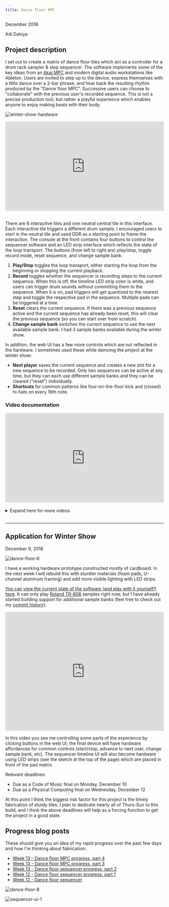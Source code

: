 ```yaml
---
title: Dance floor MPC
---
```


December 2018

Adi Dahiya

## Project description

I set out to create a matrix of dance floor tiles which act as a controller for a drum rack sampler & step sequencer. The software implements some of the key ideas from an [Akai MPC](https://en.wikipedia.org/wiki/Akai_MPC) and modern digital audio workstations like Ableton. Users are invited to step up to the device, express themselves with a little dance over a 2-bar phrase, and hear back the resulting rhythm produced by the "Dance floor MPC". Successive users can choose to "collaborate" with the previous user's recorded sequence. This is not a precise production tool, but rather a playful experience which enables anyone to enjoy making beats with their body.

![winter-show-hardware](winter-show-hardware.jpg)

<div style="padding:56.25% 0 0 0;position:relative;"><iframe src="https://player.vimeo.com/video/307208842?loop=1&title=0&byline=0&portrait=0" style="position:absolute;top:0;left:0;width:100%;height:100%;" frameborder="0" webkitallowfullscreen mozallowfullscreen allowfullscreen></iframe></div>

<br/>

There are 8 interactive tiles and one neutral central tile in this interface. Each interactive tile triggers a different drum sample. I encouraged users to start in the neutral tile and used DDR as a starting point to frame the interaction. The console at the front contains four buttons to control the sequencer software and an LED strip interface which reflects the state of the loop transport. The buttons (from left to right are) play/stop, toggle record mode, reset sequence, and change sample bank:

1. __Play/Stop__ toggles the loop transport, either starting the loop from the beginning or stopping the current playback.
2. __Record__ toggles whether the sequencer is recording steps to the current sequence. When this is off, the timeline LED strip color is white, and users can trigger drum sounds without committing them to the sequence. When it is on, pad triggers will get quantized to the nearest step and toggle the respective pad in the sequence. Multiple pads can be triggered at a time.
3. __Reset__ clears the current sequence. If there was a previous sequence active and the current sequence has already been reset, this will clear the previous sequence (so you can start over from scratch).
4. __Change sample bank__ switches the current sequence to use the next available sample bank. I had 3 sample banks available during the winter show.

In addition, the web UI has a few more controls which are not reflected in the hardware. I sometimes used these while demoing the project at the winter show:

- __Next player__ saves the current sequence and creates a new slot for a new sequence to be recorded. Only two sequences can be active at any time, but they can each use different sample banks and they can be cleared ("reset") individually.
- __Shortcuts__ for common patterns like four-on-the-floor kick and (closed) hi-hats on every 16th note.

### Video documentation

<div style="padding:56.25% 0 0 0;position:relative;"><iframe src="https://player.vimeo.com/video/325532573?loop=1&title=0&byline=0&portrait=0" style="position:absolute;top:0;left:0;width:100%;height:100%;" frameborder="0" webkitallowfullscreen mozallowfullscreen allowfullscreen></iframe></div>

<br/>

<details>
    <summary>Expand here for more videos</summary>
    <div style="padding:56.25% 0 0 0;position:relative;"><iframe src="https://player.vimeo.com/video/325532321?loop=1&title=0&byline=0&portrait=0" style="position:absolute;top:0;left:0;width:100%;height:100%;" frameborder="0" webkitallowfullscreen mozallowfullscreen allowfullscreen></iframe></div>
    <br/>
    <div style="padding:56.25% 0 0 0;position:relative;"><iframe src="https://player.vimeo.com/video/325532394?loop=1&title=0&byline=0&portrait=0" style="position:absolute;top:0;left:0;width:100%;height:100%;" frameborder="0" webkitallowfullscreen mozallowfullscreen allowfullscreen></iframe></div>
    <br/>
    <div style="padding:56.25% 0 0 0;position:relative;"><iframe src="https://player.vimeo.com/video/325532665?loop=1&title=0&byline=0&portrait=0" style="position:absolute;top:0;left:0;width:100%;height:100%;" frameborder="0" webkitallowfullscreen mozallowfullscreen allowfullscreen></iframe></div>
    <br/>
    <div style="padding:56.25% 0 0 0;position:relative;"><iframe src="https://player.vimeo.com/video/325532781?loop=1&title=0&byline=0&portrait=0" style="position:absolute;top:0;left:0;width:100%;height:100%;" frameborder="0" webkitallowfullscreen mozallowfullscreen allowfullscreen></iframe></div>
</details>

<br/>

---

## Application for Winter Show

December 9, 2018

![dance-floor-6](../blog/itp/physical-computing/final-project-images/dance-floor-6.jpg)

I have a working hardware prototype constructed mostly of cardboard. In the next week I will rebuild this with sturdier materials (foam pads, U-channel aluminum framing) and add more visible lighting with LED strips.

[You can view the current state of the software (and play with it yourself!) here](/projects/physical-computing/dance-floor-sequencer). It can only play [Roland TR-808](https://en.wikipedia.org/wiki/Roland_TR-808) samples right now, but I have already started building support for additional sample banks (feel free to check out my [commit history](https://github.com/adidahiya/website/commits/develop/src/pages/projects/physical-computing)).

<div style="padding:75% 0 0 0;position:relative;"><iframe src="https://player.vimeo.com/video/304532875?loop=1&title=0&byline=0&portrait=0" style="position:absolute;top:0;left:0;width:100%;height:100%;" frameborder="0" webkitallowfullscreen mozallowfullscreen allowfullscreen></iframe></div>

In this video you see me controlling some parts of the experience by clicking buttons in the web UI; the final device will have hardware affordances for common controls (start/stop, advance to next user, change sample bank, etc). The sequencer timeline UI will also become hardware using LED strips (see the sketch at the top of the page) which are placed in front of the pad matrix.

Relevant deadlines:

- Due as a Code of Music final on Monday, December 10
- Due as a Physical Computing final on Wednesday, December 12

At this point I think the biggest risk factor for this project is the timely fabrication of sturdy tiles. I plan to dedicate nearly all of Thurs-Sun to this build, and I think the above deadlines will help as a forcing function to get the project in a good state.

## Progress blog posts

These should give you an idea of my rapid progress over the past few days and how I'm thinking about fabrication:

- [Week 13 - Dance floor MPC progress, part 4](/blog/itp/physical-computing/week-13-dance-floor-mpc-4)
- [Week 13 - Dance floor MPC progress, part 3](/blog/itp/physical-computing/week-13-dance-floor-mpc-3)
- [Week 13 - Dance floor sequencer progress, part 2](/blog/itp/physical-computing/week-13-dance-floor-progress)
- [Week 12 - Dance floor sequencer progress, part 1](/blog/itp/physical-computing/week-12-dance-floor-progress)
- [Week 12 - Dance floor sequencer](/blog/itp/physical-computing/week-12-dance-floor-sequencer)

![dance-floor-8](../blog/itp/physical-computing/final-project-images/dance-floor-8.jpg)

![sequencer-ui-1](../blog/itp/physical-computing/final-project-images/sequencer-ui-1.png)

<script src="https://player.vimeo.com/api/player.js"></script>
